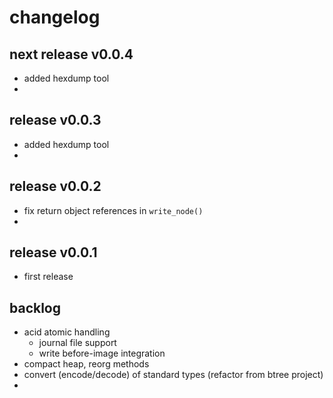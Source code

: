 
# changelog


## next release v0.0.4

- added hexdump tool
-


## release v0.0.3

- added hexdump tool
-


## release v0.0.2

- fix return object references in `write_node()`
- 


## release v0.0.1 

- first release


## backlog

- acid atomic handling
  - journal file support
  - write before-image integration
- compact heap, reorg methods
- convert (encode/decode) of standard types (refactor from btree project)
- 


